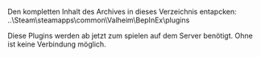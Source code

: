 Den kompletten Inhalt des Archives in dieses Verzeichnis entapcken: <br>
..\Steam\steamapps\common\Valheim\BepInEx\plugins

Diese Plugins werden ab jetzt zum spielen auf dem Server benötigt. Ohne ist keine Verbindung möglich. 
